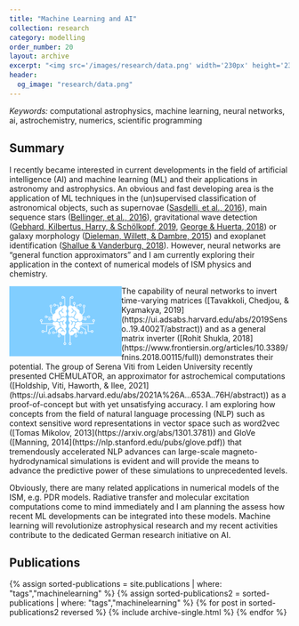 ```yaml
---
title: "Machine Learning and AI"
collection: research
category: modelling
order_number: 20
layout: archive
excerpt: "<img src='/images/research/data.png' width='230px' height='234px' alt=''>"
header:
  og_image: "research/data.png"
---
```


*Keywords:* computational astrophysics, machine learning, neural networks, ai, astrochemistry, numerics, scientific programming

## Summary

I recently became interested in current developments in the field of artificial intelligence (AI) and machine learning (ML) and their applications in astronomy and astrophysics. An obvious and fast developing area is the application of ML techniques in the (un)supervised classification of astronomical objects, such as supernovae ([Sasdelli, et al., 2016](https://ui.adsabs.harvard.edu/abs/2016MNRAS.461.2044S/abstract)), main sequence stars ([Bellinger, et al., 2016](https://ui.adsabs.harvard.edu/abs/2016ApJ...830...31B/abstract)), gravitational wave detection ([Gebhard, Kilbertus, Harry, & Schölkopf, 2019](https://ui.adsabs.harvard.edu/abs/2019PhRvD.100f3015G/abstract), [George & Huerta, 2018](https://ui.adsabs.harvard.edu/abs/2018PhRvD..97d4039G/abstract)) or galaxy morphology ([Dieleman, Willett, & Dambre, 2015](https://ui.adsabs.harvard.edu/abs/2015MNRAS.450.1441D/abstract)) and exoplanet identification ([Shallue & Vanderburg, 2018](https://ui.adsabs.harvard.edu/abs/2018AJ....155...94S/abstract)). However, neural networks are “general function approximators” and I am currently exploring their application in the context of numerical models of ISM physics and chemistry.

<img align="left" src="/images/research/machine-learning.png" width="40%" />
The capability of neural networks to invert time-varying matrices ([Tavakkoli, Chedjou, & Kyamakya, 2019](https://ui.adsabs.harvard.edu/abs/2019Senso..19.4002T/abstract)) and as a general matrix inverter ([Rohit Shukla, 2018](https://www.frontiersin.org/articles/10.3389/fnins.2018.00115/full)) demonstrates their potential. The group of Serena Viti from Leiden University recently presented CHEMULATOR, an approximator for astrochemical computations ([Holdship, Viti, Haworth, & Ilee, 2021](https://ui.adsabs.harvard.edu/abs/2021A%26A...653A..76H/abstract)) as a proof-of-concept but with yet unsatisfying accuracy. I am exploring how concepts from the field of natural language processing (NLP) such as context sensitive word representations in vector space such as word2vec ([Tomas Mikolov, 2013](https://arxiv.org/abs/1301.3781)) and GloVe ([Manning, 2014](https://nlp.stanford.edu/pubs/glove.pdf)) that tremendously accelerated NLP advances can large-scale magneto-hydrodynamical simulations is evident and will provide the means to advance the predictive
power of these simulations to unprecedented levels.

Obviously, there are many related applications in numerical models of the ISM, e.g. PDR models. Radiative transfer and molecular excitation computations come to mind immediately and I am planning the assess how recent ML developments can be integrated into these models. Machine learning will revolutionize astrophysical research and my recent activities contribute to the dedicated German research initiative on AI.







## Publications

{% assign sorted-publications = site.publications | where: "tags","machinelearning" %}
{% assign sorted-publications2 = sorted-publications | where: "tags","machinelearning" %}
{% for post in sorted-publications2 reversed %}
    {% include archive-single.html %}
{% endfor %}
